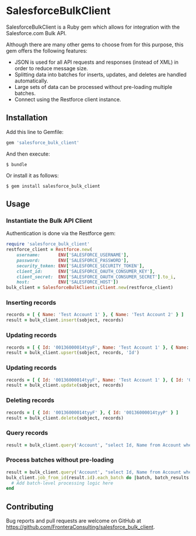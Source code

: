 # SalesforceBulkClient

SalesforceBulkClient is a Ruby gem which allows for integration with the Salesforce.com Bulk API.

Although there are many other gems to choose from for this purpose, this gem offers the following features:

* JSON is used for all API requests and responses (instead of XML) in order to reduce message size.
* Splitting data into batches for inserts, updates, and deletes are handled automatically.
* Large sets of data can be processed without pre-loading multiple batches.
* Connect using the Restforce client instance.

## Installation

Add this line to Gemfile:

```ruby
gem 'salesforce_bulk_client'
```

And then execute:

    $ bundle

Or install it as follows:

    $ gem install salesforce_bulk_client

## Usage

### Instantiate the Bulk API Client

Authentication is done via the Restforce gem:

```ruby
require 'salesforce_bulk_client'
restforce_client = Restforce.new(
    username:       ENV['SALESFORCE_USERNAME'],
    password:       ENV['SALESFORCE_PASSWORD'],
    security_token: ENV['SALESFORCE_SECURITY_TOKEN'],
    client_id:      ENV['SALESFORCE_OAUTH_CONSUMER_KEY'],
    client_secret:  ENV['SALESFORCE_OAUTH_CONSUMER_SECRET'].to_i,
    host:           ENV['SALESFORCE_HOST'])
bulk_client = SalesforceBulkClient::Client.new(restforce_client)
```

### Inserting records

```ruby
records = [ { Name: 'Test Account 1' }, { Name: 'Test Account 2' } ]
result = bulk_client.insert(sobject, records)
```

### Updating records

```ruby
records = [ { Id: '00136000014tyyF', Name: 'Test Account 1' }, { Name: 'Test Account 2' } ]
result = bulk_client.upsert(sobject, records, 'Id')
```

### Updating records

```ruby
records = [ { Id: '00136000014tyyF', Name: 'Test Account 1' }, { Id: '00136000014tyyP', Name: 'Test Account 2' } ]
result = bulk_client.update(sobject, records)
```

### Deleting records

```ruby
records = [ { Id: '00136000014tyyF' }, { Id: '00136000014tyyP' } ]
result = bulk_client.delete(sobject, records)
```

### Query records

```ruby
result = bulk_client.query('Account', "select Id, Name from Account where Id = '00136000014tyyF'", true)
```

### Process batches without pre-loading
```ruby
result = bulk_client.query('Account', "select Id, Name from Account where Id = '00136000014tyyF'", false)
bulk_client.job_from_id(result.id).each_batch do |batch, batch_results|
  # Add batch-level processing logic here
end
```

## Contributing

Bug reports and pull requests are welcome on GitHub at https://github.com/FronteraConsulting/salesforce_bulk_client.

